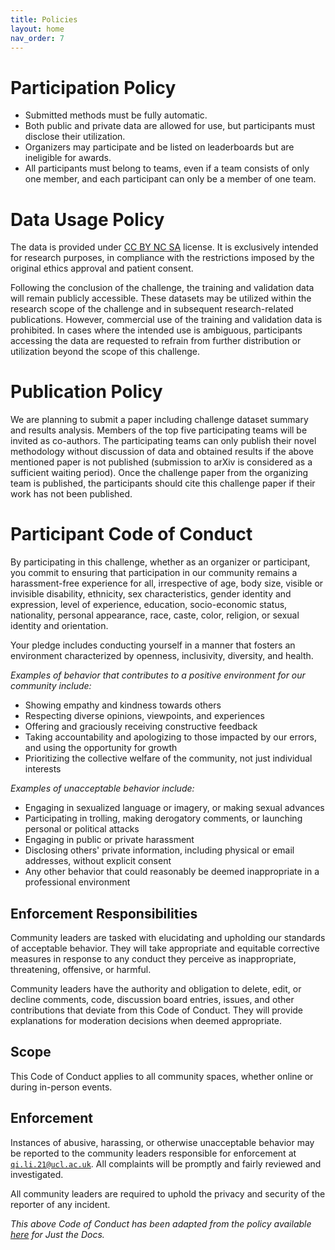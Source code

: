 ```yaml
---
title: Policies
layout: home
nav_order: 7
---
```


# Participation Policy

- Submitted methods must be fully automatic.
- Both public and private data are allowed for use, but participants must disclose their utilization.
- Organizers may participate and be listed on leaderboards but are ineligible for awards.
- All participants must belong to teams, even if a team consists of only one member, and each participant can only be a member of one team.


# Data Usage Policy

The data is provided under [CC BY NC SA](https://creativecommons.org/licenses/by-nc-sa/4.0/) license. It is exclusively intended for research purposes, in compliance with the restrictions imposed by the original ethics approval and patient consent.

Following the conclusion of the challenge, the training and validation data will remain publicly accessible. These datasets may be utilized within the research scope of the challenge and in subsequent research-related publications. However, commercial use of the training and validation data is prohibited. In cases where the intended use is ambiguous, participants accessing the data are requested to refrain from further distribution or utilization beyond the scope of this challenge.

# Publication Policy

We are planning to submit a paper including challenge dataset summary and results analysis. Members of the top five participating teams will be invited as co-authors. The participating teams can only publish their novel methodology without discussion of data and obtained results if the above mentioned paper is not published (submission to arXiv is considered as a sufficient waiting period). Once the challenge paper from the organizing team is published, the participants should cite this challenge paper if their work has not been published.

# Participant Code of Conduct

By participating in this challenge, whether as an organizer or participant, you commit to ensuring that participation in our community remains a harassment-free experience for all, irrespective of age, body size, visible or invisible disability, ethnicity, sex characteristics, gender identity and expression, level of experience, education, socio-economic status, nationality, personal appearance, race, caste, color, religion, or sexual identity and orientation.

Your pledge includes conducting yourself in a manner that fosters an environment characterized by openness, inclusivity, diversity, and health.


*Examples of behavior that contributes to a positive environment for our community include:*

- Showing empathy and kindness towards others
- Respecting diverse opinions, viewpoints, and experiences
- Offering and graciously receiving constructive feedback
- Taking accountability and apologizing to those impacted by our errors, and using the opportunity for growth
- Prioritizing the collective welfare of the community, not just individual interests


*Examples of unacceptable behavior include:*

- Engaging in sexualized language or imagery, or making sexual advances
- Participating in trolling, making derogatory comments, or launching personal or political attacks
- Engaging in public or private harassment
- Disclosing others' private information, including physical or email addresses, without explicit consent
- Any other behavior that could reasonably be deemed inappropriate in a professional environment

## Enforcement Responsibilities

Community leaders are tasked with elucidating and upholding our standards of acceptable behavior. They will take appropriate and equitable corrective measures in response to any conduct they perceive as inappropriate, threatening, offensive, or harmful.

Community leaders have the authority and obligation to delete, edit, or decline comments, code, discussion board entries, issues, and other contributions that deviate from this Code of Conduct. They will provide explanations for moderation decisions when deemed appropriate.


## Scope

This Code of Conduct applies to all community spaces, whether online or during in-person events.

## Enforcement

Instances of abusive, harassing, or otherwise unacceptable behavior may be reported to the community leaders responsible for enforcement at [`qi.li.21@ucl.ac.uk`](mailto:qi.li.21@ucl.ac.uk). All complaints will be promptly and fairly reviewed and investigated.

All community leaders are required to uphold the privacy and security of the reporter of any incident.

*This above Code of Conduct has been adapted from the policy available [here](https://github.com/just-the-docs/just-the-docs/blob/main/CODE_OF_CONDUCT.md) for Just the Docs.*

